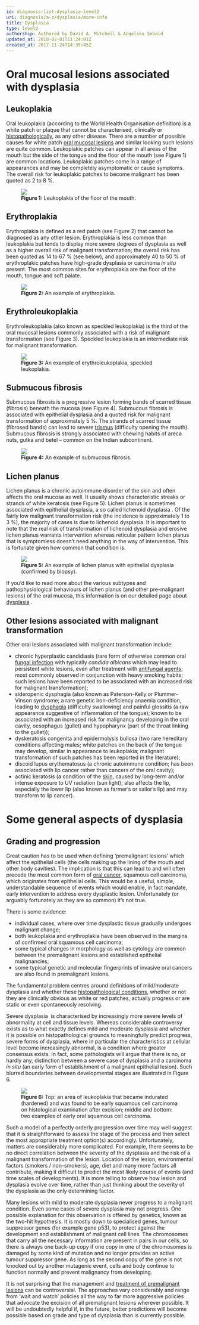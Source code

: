 ```yaml
---
id: diagnosis-list-dysplasia-level2
uri: diagnosis/a-z/dysplasia/more-info
title: Dysplasia
type: level2
authorship: Authored by David A. Mitchell & Angelika Sebald
updated_at: 2018-02-01T11:24:01Z
created_at: 2017-11-24T14:35:45Z
---
```


<h1 id="oral-mucosal-lesions-associated-with-dysplasia">Oral mucosal lesions associated with dysplasia</h1>
<h2>Leukoplakia</h2>
<p>Oral leukoplakia (according to the World Health Organisation
    definition) is a white patch or plaque that cannot be characterised,
    clinically or <a href="/diagnosis/tests/biopsy/detailed">histopathologically</a>,
    as any other disease. There are a number of possible causes
    for white patch <a href="/diagnosis/a-z/oral-mucosal-lesion">oral mucosal lesions</a>    and similar looking such lesions are quite common. Leukoplakic
    patches can appear in all areas of the mouth but the side
    of the tongue and the floor of the mouth (see Figure 1) are
    common locations. Leukoplakic patches come in a range of
    appearances and may be completely asymptomatic or cause symptoms.
    The overall risk for leukoplakic patches to become malignant
    has been quoted as 2 to 8 %.</p>
<figure><img src="/diagnosis-list-dysplasia-level2-figure1.jpg">
    <figcaption><strong>Figure 1:</strong> Leukoplakia of the floor of the
        mouth.</figcaption>
</figure>
<h2>Erythroplakia</h2>
<p>Erythroplakia is defined as a red patch (see Figure 2) that cannot
    be diagnosed as any other lesion. Erythroplakia is less common
    than leukoplakia but tends to display more severe degrees
    of dysplasia as well as a higher overall risk of malignant
    transformation; the overall risk has been quoted as 14 to
    67 % (see below), and approximately 40 to 50 % of erythroplakic
    patches have high-grade dysplasia or carcinoma <i>in situ</i>    present. The most common sites for erythroplakia are the
    floor of the mouth, tongue and soft palate.</p>
<figure><img src="/diagnosis-list-dysplasia-level2-figure2.jpg">
    <figcaption><strong>Figure 2:</strong> An example of erythroplakia.</figcaption>
</figure>
<h2>Erythroleukoplakia</h2>
<p>Erythroleukoplakia (also known as speckled leukoplakia) is the
    third of the oral mucosal lesions commonly associated with
    a risk of malignant transformation (see Figure 3). Speckled
    leukoplakia is an intermediate risk for malignant transformation.</p>
<figure><img src="/diagnosis-list-dysplasia-level2-figure3.jpg">
    <figcaption><strong>Figure 3:</strong> An example of erythroleukoplakia,
        speckled leukoplakia.</figcaption>
</figure>
<h2>Submucous fibrosis</h2>
<p>Submucous fibrosis is a progressive lesion forming bands of scarred
    tissue (fibrosis) beneath the mucosa (see Figure 4). Submucous
    fibrosis is associated with epithelial dysplasia and a quoted
    risk for malignant transformation of approximately 5 %. The
    strands of scarred tissue (fibrosed bands) can lead to severe
    <a href="/diagnosis/a-z/trismus">trismus</a> (difficulty
    opening the mouth). Submucous fibrosis is strongly associated
    with chewing habits of areca nuts, gutka and betel – common
    on the Indian subcontinent.</p>
<figure><img src="/diagnosis-list-dysplasia-level2-figure4.jpg">
    <figcaption><strong>Figure 4:</strong> An example of submucous fibrosis.</figcaption>
</figure>
<h2>Lichen planus</h2>
<p>Lichen planus is a chronic autoimmune disorder of the skin and
    often affects the oral mucosa as well. It usually shows characteristic
    streaks or strands of white keratosis (see Figure 5). Lichen
    planus is sometimes associated with epithelial dysplasia,
    a so called lichenoid dysplasia . Of the fairly low malignant
    transformation risk (the incidence is approximately 1 to
    3 %), the majority of cases is due to lichenoid dysplasia.
    It is important to note that the real risk of transformation
    of lichenoid dysplasia and erosive lichen planus warrants
    intervention whereas reticular pattern lichen planus that
    is symptomless doesn’t need anything in the way of intervention.
    This is fortunate given how common that condition is.</p>
<figure><img src="/diagnosis-list-dysplasia-level2-figure5.jpg">
    <figcaption><strong>Figure 5:</strong> An example of lichen planus with
        epithelial dysplasia (confirmed by biopsy).</figcaption>
</figure>
<aside>
    <p>If you’d like to read more about the various subtypes and
        pathophysiological behaviours of lichen planus (and other
        pre-malignant lesions) of the oral mucosa, this information
        is on our detailed page about <a href="/diagnosis/a-z/dysplasia/detailed">dysplasia</a>        .</p>
</aside>
<h2>Other lesions associated with malignant transformation</h2>
<p>Other oral lesions associated with malignant transformation include:</p>
<ul>
    <li>chronic hyperplastic candidiasis (rare form of otherwise
        common oral <a href="/diagnosis/a-z/infection">fungal infection</a>        with typically <i>candida albicans</i> which may lead
        to persistent white lesions, even after treatment with
        <a href="/treatment/other/medication/infection">antifungal agents</a>;
        most commonly observed in conjunction with heavy smoking
        habits; such lesions have been reported to be associated
        with an increased risk for malignant transformation);</li>
    <li>sideropenic dysphagia (also known as Paterson-Kelly or Plummer-Vinson
        syndrome; a rare genetic iron-deficiency anaemia condition,
        leading to <a href="/diagnosis/a-z/dysphagia">dysphagia</a>        (difficulty swallowing) and painful glossitis (a raw
        appearance suggestive of inflammation of the tongue);
        known to be associated with an increased risk for malignancy
        developing in the oral cavity, oesophagus (gullet) and
        hypopharynx (part of the throat linking to the gullet));</li>
    <li>dyskeratosis congenita and epidermolysis bullosa (two rare
        hereditary conditions affecting males; white patches
        on the back of the tongue may develop, similar in appearance
        to leukoplakia; malignant transformation of such patches
        has been reported in the literature);</li>
    <li>discoid lupus erythematosus (a chronic autoimmune condition;
        has been associated with lip cancer rather than cancers
        of the oral cavity);</li>
    <li>actinic keratosis (a condition of the <a href="/diagnosis/a-z/cancer/facial-skin">skin</a>,
        caused by long-term and/or intense exposure to UV radiation
        (sun light); also affects the lip, especially the lower
        lip (also known as farmer’s or sailor’s lip) and may
        transform to lip cancer).</li>
</ul>
<h1 id="some-general-aspects-of-dysplasia">Some general aspects of dysplasia</h1>
<h2>Grading and progression</h2>
<p>Great caution has to be used when defining ‘premalignant lesions’
    which affect the epithelial cells (the cells making up the
    lining of the mouth and other body cavities). The implication
    is that this can lead to and will often precede the most
    common form of <a href="/diagnosis/a-z/cancer/mouth-cancer">oral cancer</a>,
    squamous cell carcinoma, which originates from epithelial
    cells. This would be a useful, simple, understandable sequence
    of events which would enable, in fact mandate, early intervention
    to address every dysplastic lesion. Unfortunately (or arguably
    fortunately as they are so common) it’s not true.</p>
<p>There is some evidence:</p>
<ul>
    <li>individual cases, where over time dysplastic tissue gradually
        undergoes malignant change;</li>
    <li>both leukoplakia and erythroplakia have been observed in
        the margins of confirmed oral squamous cell carcinoma;</li>
    <li>some typical changes in morphology as well as cytology are
        common between the premalignant lesions and established
        epithelial malignancies;</li>
    <li>some typical genetic and molecular fingerprints of invasive
        oral cancers are also found in premalignant lesions.</li>
</ul>
<p>The fundamental problem centres around definitions of mild/moderate
    dysplasia and whether these <a href="/diagnosis/tests/biopsy/detailed">histopathological conditions</a>,
    whether or not they are clinically obvious as white or red
    patches, actually progress or are static or even spontaneously
    resolving.</p>
<p>Severe dysplasia  is characterised by increasingly more severe
    levels of abnormality at cell and tissue levels. Whereas
    considerable controversy exists as to what exactly defines
    mild and moderate dysplasia and whether it is possible on
    histopathological grounds to meaningfully predict progress,
    severe forms of dysplasia, where in particular the characteristics
    at cellular level become increasingly abnormal, is a condition
    where greater consensus exists. In fact, some pathologists
    will argue that there is no, or hardly any, distinction between
    a severe case of dysplasia and a carcinoma <i>in situ</i>    (an early form of establishment of a malignant epithelial
    lesion). Such blurred boundaries between developmental stages
    are illustrated in Figure 6.</p>
<figure><img src="/diagnosis-list-dysplasia-level2-figure6.jpg">
    <figcaption><strong>Figure 6:</strong> Top: an area of leukoplakia that
        became indurated (hardened) and was found to be early
        squamous cell carcinoma on histological examination after
        excision; middle and bottom: two examples of early oral
        squamous cell carcinoma.</figcaption>
</figure>
<p>Such a model of a perfectly orderly progression over time may
    well suggest that it is straightforward to assess the stage
    of the process and then select the most appropriate treatment
    option(s) accordingly. Unfortunately, matters are considerably
    more complicated. For example, there seems to be no direct
    correlation between the severity of the dysplasia and the
    risk of a malignant transformation of the lesion. Location
    of the lesion, environmental factors (smokers / non-smokers),
    age, diet and many more factors all contribute, making it
    difficult to predict the most likely course of events (and
    time scales of developments). It is more telling to observe
    how lesion and dysplasia evolve over time, rather than just
    thinking about the severity of the dysplasia as the only
    determining factor.</p>
<p>Many lesions with mild to moderate dysplasia never progress to
    a malignant condition. Even some cases of severe dysplasia
    may not progress. One possible explanation for this observation
    is offered by genetics, known as the two-hit hypothesis.
    It is mostly down to specialised genes, tumour suppressor
    genes (for example gene p53), to protect against the development
    and establishment of malignant cell lines. The chromosomes
    that carry all the necessary information are present in pairs
    in our cells, so there is always one back-up copy if one
    copy in one of the chromosomes is damaged by some kind of
    mutation and no longer provides an active tumour suppressor
    gene. As long as the second copy of the gene is not knocked
    out by another mutagenic event, cells and body continue to
    function normally and prevent malignancy from developing.</p>
<p>It is not surprising that the management and <a href="/treatment/surgery/dysplasia">treatment of premalignant lesions</a>    can be controversial. The approaches vary considerably and
    range from ‘wait and watch’ policies all the way to far more
    aggressive policies that advocate the excision of all premalignant
    lesions wherever possible. It will be undoubtedly helpful
    if, in the future, better predictions will become possible
    based on grade and type of dysplasia than is currently possible.</p>
